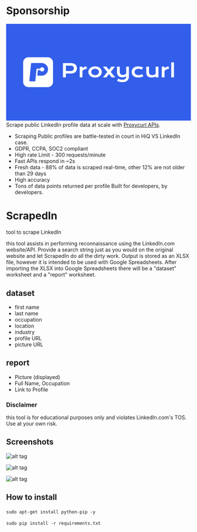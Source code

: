 # Sponsorship
![Proxycurl APIs](proxycurl.png)
Scrape public LinkedIn profile data at scale with [Proxycurl APIs](https://nubela.co/proxycurl?utm_campaign=influencer_marketing&utm_source=github&utm_medium=social&utm_content=daniel_chrastil_scrapedin).
- Scraping Public profiles are battle-tested in court in HiQ VS LinkedIn case.
- GDPR, CCPA, SOC2 compliant
- High rate Limit - 300 requests/minute
- Fast APIs respond in ~2s
- Fresh data - 88% of data is scraped real-time, other 12% are not older than 29 days
- High accuracy
- Tons of data points returned per profile
Built for developers, by developers.

# ScrapedIn
tool to scrape LinkedIn

this tool assists in performing reconnaissance using the LinkedIn.com website/API. Provide a search string just as you would on the original website and let ScrapedIn do all the dirty work. Output is stored as an XLSX file, however it is intended to be used with Google Spreadsheets. After importing the XLSX into Google Spreadsheets there will be a "dataset" worksheet and a "report" worksheet.

## dataset
- first name
- last name
- occupation
- location
- industry
- profile URL
- picture URL

## report
- Picture (displayed)
- Full Name, Occupation
- Link to Profile

### Disclaimer
this tool is for educational purposes only and violates LinkedIn.com's TOS. Use at your own risk.

## Screenshots

![alt tag](https://s18.postimg.org/nh7dtdkux/Screen_Shot_2018-03-29_at_7.09.04_AM.png)

![alt tag](https://s4.postimg.org/vu9izninx/Screen_Shot_2017_03_15_at_11_45_11_PM.png)

![alt tag](https://s8.postimg.org/st0h8maxx/Screen_Shot_2017_03_20_at_11_04_00_AM.png)

## How to install
`sudo apt-get install python-pip -y`

`sudo pip install -r requirements.txt`
